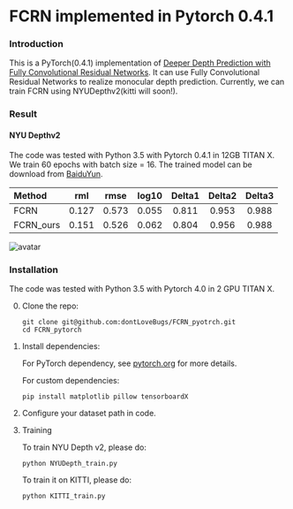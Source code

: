 # FCRN implemented in Pytorch 0.4.1


### Introduction
This is a PyTorch(0.4.1) implementation of [Deeper Depth Prediction with Fully Convolutional Residual Networks](http://ieeexplore.ieee.org/document/7785097/). It
can use Fully Convolutional Residual Networks to realize monocular depth prediction. Currently, we can train FCRN
using NYUDepthv2(kitti will soon!).


### Result

#### NYU Depthv2

The code was tested with Python 3.5 with Pytorch 0.4.1 in 12GB TITAN X.  We train 60 epochs with batch size = 16. The trained model can be download from [BaiduYun](https://pan.baidu.com/s/1A3lq0ntPKBOH-En818bo8A).

 Method |   rml  | rmse  | log10 | Delta1 | Delta2 | Delta3 
 :-------| :------: | :------: | :------: | :------: | :------: | :------: 
 FCRN   | 0.127  | 0.573 | 0.055 | 0.811 | 0.953 | 0.988
 FCRN_ours  | 0.151 | 0.526 | 0.062 | 0.804 | 0.956 | 0.988
 
![avatar](https://lh3.googleusercontent.com/vIK8ECKDaML7IE7-khw0nlxiYrlJP_U9JzRJMAmF3qTmAE53oXIjoovs19MlEiH1y3rCcqpTfHGsd9CnIzdzu0Cr55YyOihVO_baErZia9gQWHEO5ad4Uq1lbigmu_PcvYMwZwlkuoIHlSWv5LDzFJqG39HNQUSLUt0CjXoV44QwT2In3X3in2DHu2dCp5vguCnvShqmNg67lrfkobO0rRHKodBwP-DsX5xlQ2M8skhyOU7I33JtYYP96Znq43510JkUu5nv8c_RMBGN-6t3jGNlyExVAo9cjyMQ3I_BV9A9a5jZfBnBUNG6S8y_Ngr2Jo4SSB9x3CqZ7ngtj6_WhHfYi32ASZLEIS7kY4vwx__94ZTvovizz0YM5KB1_pyBRkweSo8nWmjB84V3qtQ_17mp58pk3Nr2bYuInh4ZNhqqjT9xWaHd0Wd2M01wnAU6i935uv1W2y7VZmpxMx59ixRgjgo0ywU8ZXl7ElOonjUlF7CLQ2QKy7gqUIvd5Z95b0O4bZXO3G6agFinFUfglH4lL8CWlzvWAPETS80mA-B-_nmud1_3-j5XFmOR2KnLVLXPh_11HeDHsmykqCWpbk3S5A_3_kxehG4PvVMD2Ksm7n9i2He6xw092Kla2QClcR6WUNlwOq7PMpbRk4KC8zpG=w633-h1264-no)
 

### Installation
The code was tested with Python 3.5 with Pytorch 4.0 in 2 GPU TITAN X. 

0. Clone the repo:
    ```Shell
    git clone git@github.com:dontLoveBugs/FCRN_pyotrch.git
    cd FCRN_pytorch
    ```

1. Install dependencies:

    For PyTorch dependency, see [pytorch.org](https://pytorch.org/) for more details.

    For custom dependencies:
    ```Shell
    pip install matplotlib pillow tensorboardX
    ```

2. Configure your dataset path in code.

3. Training

    To train NYU Depth v2, please do:
    ```Shell
    python NYUDepth_train.py
    ```

    To train it on KITTI, please do:
    ```Shell
    python KITTI_train.py
    ```




